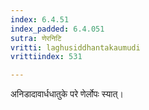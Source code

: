 ```yaml
---
index: 6.4.51
index_padded: 6.4.051
sutra: णेरनिटि
vritti: laghusiddhantakaumudi
vrittiindex: 531

---
```

अनिडादावार्धधातुके परे णेर्लोपः स्यात्।